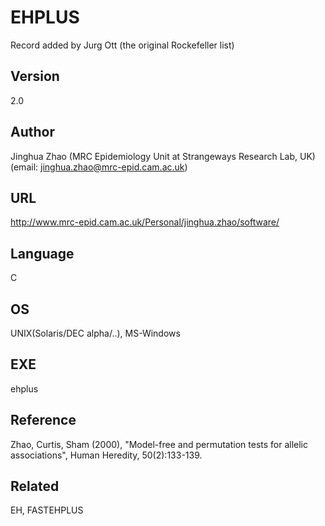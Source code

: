 # EHPLUS
Record added by Jurg Ott (the original Rockefeller list)

## Version
2.0

## Author
Jinghua Zhao (MRC Epidemiology Unit at Strangeways Research Lab, UK) (email: jinghua.zhao@mrc-epid.cam.ac.uk)

## URL
http://www.mrc-epid.cam.ac.uk/Personal/jinghua.zhao/software/

## Language
C

## OS
UNIX(Solaris/DEC alpha/..), MS-Windows

## EXE
ehplus

## Reference
Zhao, Curtis, Sham (2000), "Model-free and permutation tests for allelic associations", Human Heredity, 50(2):133-139.

## Related
EH, FASTEHPLUS